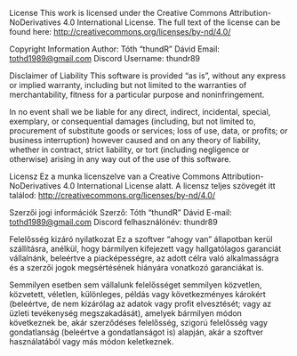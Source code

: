 License
This work is licensed under the Creative Commons Attribution-NoDerivatives 4.0 International License. The full text of the license can be found here: http://creativecommons.org/licenses/by-nd/4.0/

Copyright Information
Author: Tóth “thundR” Dávid Email: tothd1989@gmail.com Discord Username: thundr89

Disclaimer of Liability
This software is provided “as is”, without any express or implied warranty, including but not limited to the warranties of merchantability, fitness for a particular purpose and noninfringement.

In no event shall we be liable for any direct, indirect, incidental, special, exemplary, or consequential damages (including, but not limited to, procurement of substitute goods or services; loss of use, data, or profits; or business interruption) however caused and on any theory of liability, whether in contract, strict liability, or tort (including negligence or otherwise) arising in any way out of the use of this software.

Licensz
Ez a munka licenszelve van a Creative Commons Attribution-NoDerivatives 4.0 International License alatt. A licensz teljes szövegét itt találod: http://creativecommons.org/licenses/by-nd/4.0/

Szerzői jogi információk
Szerző: Tóth “thundR” Dávid E-mail: tothd1989@gmail.com Discord felhasználónév: thundr89

Felelősség kizáró nyilatkozat
Ez a szoftver “ahogy van” állapotban kerül szállításra, anélkül, hogy bármilyen kifejezett vagy hallgatólagos garanciát vállalnánk, beleértve a piacképességre, az adott célra való alkalmasságra és a szerzői jogok megsértésének hiányára vonatkozó garanciákat is.

Semmilyen esetben sem vállalunk felelősséget semmilyen közvetlen, közvetett, véletlen, különleges, példás vagy következményes károkért (beleértve, de nem kizárólag az adatok vagy profit elvesztését; vagy az üzleti tevékenység megszakadását), amelyek bármilyen módon következnek be, akár szerződéses felelősség, szigorú felelősség vagy gondatlanság (beleértve a gondatlanságot is) alapján, akár a szoftver használatából vagy más módon keletkeznek.
